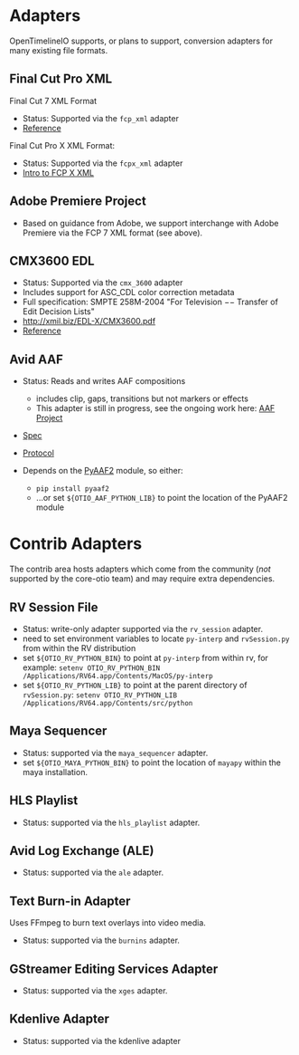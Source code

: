 # Adapters

OpenTimelineIO supports, or plans to support, conversion adapters for many
existing file formats.

## Final Cut Pro XML

Final Cut 7 XML Format
- Status: Supported via the `fcp_xml` adapter
- [Reference](https://developer.apple.com/library/archive/documentation/AppleApplications/Reference/FinalCutPro_XML/AboutThisDoc/AboutThisDoc.html#//apple_ref/doc/uid/TP30001152-TPXREF101)

Final Cut Pro X XML Format:
- Status: Supported via the `fcpx_xml` adapter
- [Intro to FCP X XML](https://developer.apple.com/library/mac/documentation/FinalCutProX/Reference/FinalCutProXXMLFormat/Introduction/Introduction.html)

## Adobe Premiere Project

- Based on guidance from Adobe, we support interchange with Adobe Premiere via
    the FCP 7 XML format (see above).

## CMX3600 EDL

- Status: Supported via the `cmx_3600` adapter
- Includes support for ASC_CDL color correction metadata
- Full specification: SMPTE 258M-2004 "For Television −− Transfer of Edit Decision Lists"
- http://xmil.biz/EDL-X/CMX3600.pdf
- [Reference](https://prohelp.apple.com/finalcutpro_help-r01/English/en/finalcutpro/usermanual/chapter_96_section_0.html)

## Avid AAF

- Status: Reads and writes AAF compositions
  - includes clip, gaps, transitions but not markers or effects
  - This adapter is still in progress, see the ongoing work here: [AAF Project](https://github.com/AcademySoftwareFoundation/OpenTimelineIO/projects/1)
- [Spec](https://static.amwa.tv/ms-01-aaf-object-spec.pdf)
- [Protocol](https://static.amwa.tv/as-01-aaf-edit-protocol-spec.pdf)

- Depends on the [PyAAF2](https://github.com/markreidvfx/pyaaf2) module, so either:
    - `pip install pyaaf2`
    - ...or set `${OTIO_AAF_PYTHON_LIB}` to point the location of the PyAAF2 module

# Contrib Adapters

The contrib area hosts adapters which come from the community (_not_ supported
    by the core-otio team) and may require extra dependencies.

## RV Session File

- Status: write-only adapter supported via the `rv_session` adapter.
- need to set environment variables to locate `py-interp` and `rvSession.py`
    from within the RV distribution
- set `${OTIO_RV_PYTHON_BIN}` to point at `py-interp` from within rv, for
    example:
    `setenv OTIO_RV_PYTHON_BIN /Applications/RV64.app/Contents/MacOS/py-interp`
- set `${OTIO_RV_PYTHON_LIB}` to point at the parent directory of `rvSession.py`:
    `setenv OTIO_RV_PYTHON_LIB /Applications/RV64.app/Contents/src/python`

## Maya Sequencer

- Status: supported via the `maya_sequencer` adapter.
- set `${OTIO_MAYA_PYTHON_BIN}` to point the location of `mayapy` within the maya
    installation.

## HLS Playlist

- Status: supported via the `hls_playlist` adapter.

## Avid Log Exchange (ALE)

- Status: supported via the `ale` adapter.

## Text Burn-in Adapter

Uses FFmpeg to burn text overlays into video media.

- Status: supported via the `burnins` adapter.

## GStreamer Editing Services Adapter

- Status: supported via the `xges` adapter.

## Kdenlive Adapter

- Status: supported via the kdenlive adapter
